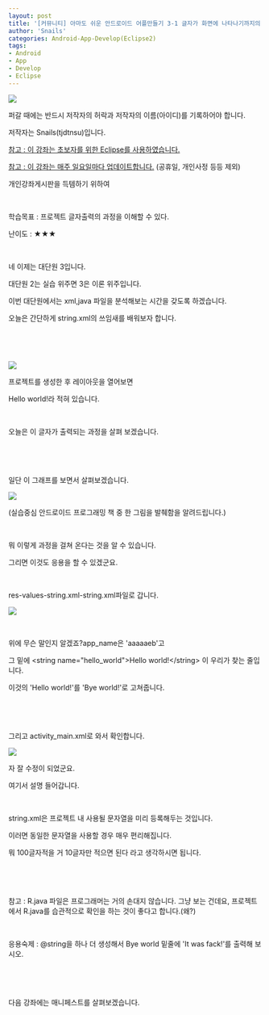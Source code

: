 ```yaml
---
layout: post
title: '[커뮤니티] 아마도 쉬운 안드로이드 어플만들기 3-1 글자가 화면에 나타나기까지의 과정'
author: 'Snails'
categories: Android-App-Develop(Eclipse2)
tags:
- Android
- App
- Develop
- Eclipse
---
```



<script> location.href='https://cafe.naver.com/develoid/258941' ; </script>

<p><img src="https://dthumb-phinf.pstatic.net/?src=%22http%3A%2F%2Fpostfiles3.naver.net%2F20130523_178%2Ftjdtnsu_1369283538974akCh1_JPEG%2Fand.jpg%3Ftype%3Dw2%22&amp;type=cafe_wa740"></p>
<p>퍼갈 때에는 반드시 저작자의 허락과 저작자의 이름(아이디)를 기록하어야 합니다.</p>
<p>저작자는 Snails(tjdtnsu)입니다.</p>
<p><u>참고 : 이 강좌는 초보자를 위한 Eclipse를 사용하였습니다.</u></p>
<p><u>참고 : 이 강좌는 매주 일요일마다 업데이트합니다.</u> (공휴일, 개인사정 등등 제외)</p>
<p>개인강좌게시판을 득템하기 위하여&nbsp;</p>
<p>&nbsp;<u>﻿</u></p>
<p>학습목표 :&nbsp;프로젝트 글자출력의 과정을 이해할 수 있다.</p>
<p>난이도 : ★★★</p>
<p>&nbsp;</p>
<p>네 이제는 대단원 3입니다.</p>
<p>대단원 2는 실습 위주면 3은 이론 위주입니다.</p>
<p>이번 대단원에서는 xml,java 파일을 분석해보는 시간을 갖도록 하겠습니다.</p>
<p>오늘은 간단하게 string.xml의 쓰임새를 배워보자 합니다.</p>
<p>&nbsp;</p>
<p>&nbsp;</p>
<p><img src="https://dthumb-phinf.pstatic.net/?src=%22http%3A%2F%2Fblogfiles.naver.net%2F20130609_151%2Ftjdtnsu_1370775832731ivCwO_PNG%2F%25C1%25A6%25B8%25F1_%25BE%25F8%25C0%25BD.png%22&amp;type=cafe_wa740"></p>
<p>프로젝트를 생성한 후 레이아웃을 열어보면</p>
<p>Hello world!라 적혀 있습니다.</p>
<p>&nbsp;</p>
<p>오늘은 이 글자가 출력되는 과정을 살펴 보겠습니다.</p>
<p>&nbsp;</p>
<p>&nbsp;</p>
<p>일단 이 그래프를 보면서 살펴보겠습니다.</p>
<p><img src="https://dthumb-phinf.pstatic.net/?src=%22http%3A%2F%2Fblogfiles.naver.net%2F20130609_85%2Ftjdtnsu_1370776857708IYYfV_PNG%2FScan06092013_201646.png%22&amp;type=cafe_wa740"></p>
<p>(실습중심 안드로이드 프로그래밍 책 중 한 그림을 발췌함을 알려드립니다.)</p>
<p>&nbsp;</p>
<p>뭐 이렇게 과정을 걸쳐 온다는 것을 알 수 있습니다.</p>
<p>그리면 이것도 응용을 할 수 있겠군요.</p>
<p>&nbsp;</p>
<p>res-values-string.xml-string.xml파일로 갑니다.</p>
<p><img src="https://dthumb-phinf.pstatic.net/?src=%22http%3A%2F%2Fblogfiles.naver.net%2F20130609_39%2Ftjdtnsu_1370777245922JgN7o_PNG%2FScan06092013_201646.png%22&amp;type=cafe_wa740"></p>
<p>&nbsp;</p>
<p>위에 무슨 말인지 알겠죠?app_name은 'aaaaaeb'고</p>
<p>그 밑에 &lt;string name="hello_world"&gt;Hello world!&lt;/string&gt; 이 우리가 찾는 줄입니다.</p>
<p>이것의 'Hello world!'를 'Bye world!'로 고쳐줍니다.</p>
<p>&nbsp;</p>
<p>&nbsp;</p>
<p>그리고 activity_main.xml로 와서 확인합니다.</p>
<p><img src="https://dthumb-phinf.pstatic.net/?src=%22http%3A%2F%2Fblogfiles.naver.net%2F20130609_44%2Ftjdtnsu_13707774564616QWhM_PNG%2FScan06092013_201646.png%22&amp;type=cafe_wa740"></p>
<p>자 잘 수정이 되었군요.</p>
<p>여기서 설명 들어갑니다.</p>
<p>&nbsp;</p>
<p>string.xml은 프로젝트 내 사용될 문자열을 미리 등록해두는 것입니다.</p>
<p>이러면 동일한 문자열을 사용할 경우 매우 편리해집니다.</p>
<p>뭐 100글자적을 거 10글자만 적으면 된다 라고 생각하시면 됩니다.</p>
<p>&nbsp;</p>
<p>&nbsp;</p>
<p>참고 : R.java 파일은 프로그래머는 거의 손대지 않습니다. 그냥 보는 건데요, 프로젝트에서 R.java를 습관적으로 확인을 하는 것이 좋다고 합니다.(왜?)</p>
<p>&nbsp;</p>
<p>응용숙제 : @string을 하나 더 생성해서 Bye world 밑줄에 'It was fack!'를 출력해 보시오.</p>
<p>&nbsp;</p>
<p>&nbsp;</p>
<p>다음 강좌에는 매니페스트를 살펴보겠습니다.</p>
<p></p>
<p>&nbsp;</p>
<p></p>
